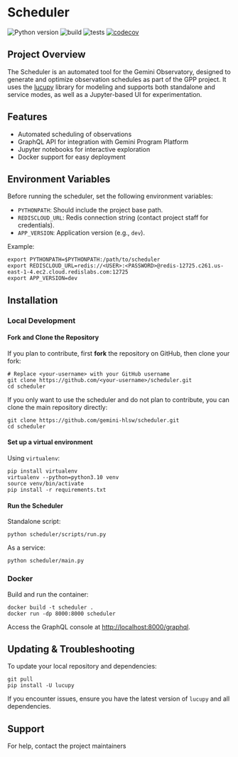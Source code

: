 # Scheduler

![Python version](https://img.shields.io/badge/python-3.10%7C3.11-blue)
![build](https://github.com/gemini-hlsw/Scheduler/actions/workflows/deploy.yml/badge.svg)
![tests](https://github.com/gemini-hlsw/Scheduler/actions/workflows/pytest.yml/badge.svg)
[![codecov](https://codecov.io/gh/gemini-hlsw/scheduler/branch/main/graph/badge.svg?token=15CBFMK3KP)](https://codecov.io/gh/gemini-hlsw/scheduler)

## Project Overview

The Scheduler is an automated tool for the Gemini Observatory, designed to generate and optimize observation schedules as part of the GPP project. It uses the [lucupy](https://github.com/gemini-hlsw/lucupy) library for modeling and supports both standalone and service modes, as well as a Jupyter-based UI for experimentation.

## Features

- Automated scheduling of observations
- GraphQL API for integration with Gemini Program Platform 
- Jupyter notebooks for interactive exploration
- Docker support for easy deployment

## Environment Variables

Before running the scheduler, set the following environment variables:

- `PYTHONPATH`: Should include the project base path.
- `REDISCLOUD_URL`: Redis connection string (contact project staff for credentials).
- `APP_VERSION`: Application version (e.g., `dev`).

Example:
```shell
export PYTHONPATH=$PYTHONPATH:/path/to/scheduler
export REDISCLOUD_URL=redis://<USER>:<PASSWORD>@redis-12725.c261.us-east-1-4.ec2.cloud.redislabs.com:12725
export APP_VERSION=dev
``` 

## Installation

### Local Development

#### Fork and Clone the Repository

If you plan to contribute, first **fork** the repository on GitHub, then clone your fork:

```shell
# Replace <your-username> with your GitHub username
git clone https://github.com/<your-username>/scheduler.git
cd scheduler
```

If you only want to use the scheduler and do not plan to contribute, you can clone the main repository directly:

```shell
git clone https://github.com/gemini-hlsw/scheduler.git
cd scheduler
```

#### Set up a virtual environment

Using `virtualenv`:
```shell
pip install virtualenv
virtualenv --python=python3.10 venv
source venv/bin/activate
pip install -r requirements.txt
```

#### Run the Scheduler

Standalone script:
```shell
python scheduler/scripts/run.py
```

As a service:
```shell
python scheduler/main.py
``` 

### Docker

Build and run the container:
```shell
docker build -t scheduler .
docker run -dp 8000:8000 scheduler
```
Access the GraphQL console at [http://localhost:8000/graphql](http://localhost:8000/graphql).

## Updating & Troubleshooting

To update your local repository and dependencies:
```shell
git pull
pip install -U lucupy
```
If you encounter issues, ensure you have the latest version of `lucupy` and all dependencies.

## Support

For help, contact the project maintainers
